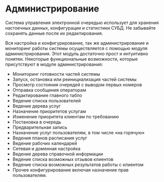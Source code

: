 # Администрирование #



Система управления электронной очередью использует для хранения настоечных данных, конфигурации и статистики СУБД. Не забывайте сохранять данные после их редактирования.

Вся настройка и конфигурирование, так же администрирование и мониторинг работы системы осуществляется с помощью  модуля администрирования. Этот модуль достаточно прост и интуитивно понятен. Некоторые функциональные возможности, которые присутствуют в модуле администрирования:
  * Мониторинг готовности частей системы
  * Запуск, остановка или реинициализация частей системы
  * Просмотр состояния очередей с выводом первых номеров
  * Отправка сообщения операторам
  * Редактирование главного табло
  * Ведение списка пользователей
  * Ведение дерева услуг
  * Назначение приоритетов услугам
  * Изменение приоритета клиентам по требованию
  * Постановка в очередь
  * Предварительная запись
  * Назначение услуг пользователям, в том числе «на горячую»
  * Ведения планов расписания услуг
  * Ведение рабочих календарей
  * Сетевая и доменная настройка
  * Ведение дерева справочной информации
  * Ведение списка возможных отзывов клиентов
  * Ведение списка возможных результатов работы с клиентом
  * Прочее конфигурирование включая назначение прав пользователям.